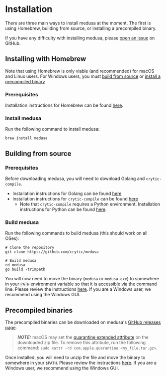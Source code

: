 # Installation

There are three main ways to install medusa at the moment. The first is using Homebrew, 
building from source, or installing a precompiled binary.

If you have any difficulty with installing medusa, please [open an issue](https://github.com/crytic/medusa/issues) on GitHub.
## Installing with Homebrew

Note that using Homebrew is only viable (and recommended) for macOS and Linux users. For Windows users, you must
[build from source](#building-from-source) or [install a precompiled binary](#precompiled-binaries)

### Prerequisites

Installation instructions for Homebrew can be found [here](https://brew.sh/).

### Install medusa

Run the following command to install medusa:
```shell
brew install medusa
```

## Building from source

### Prerequisites

Before downloading medusa, you will need to download Golang and `crytic-compile`.
- Installation instructions for Golang can be found [here](https://go.dev/doc/install)
- Installation instructions for `crytic-compile` can be found [here](https://github.com/crytic/crytic-compile#installation)
  - Note that `crytic-compile` requires a Python environment. Installation instructions for Python can be found 
  [here](https://www.python.org/downloads/).

### Build medusa

Run the following commands to build medusa (this should work on all OSes):
```shell
# Clone the repository
git clone https://github.com/crytic/medusa

# Build medusa
cd medusa
go build -trimpath
```

You will now need to move the binary (`medusa` or `medusa.exe`) to somewhere in your `PATH` environment variable so that
it is accessible via the command line. Please review the instructions 
[here](https://zwbetz.com/how-to-add-a-binary-to-your-path-on-macos-linux-windows/). If you are a Windows user, we 
recommend using the Windows GUI.

## Precompiled binaries

The precompiled binaries can be downloaded on medusa's [GitHub releases page](https://github.com/crytic/medusa/releases).

> **_NOTE:_**  macOS may set the [quarantine extended attribute](https://superuser.com/questions/28384/what-should-i-do-about-com-apple-quarantine)
> on the downloaded zip file. To remove this attribute, run the following command:
> ```sudo xattr -rd com.apple.quarantine <my_file.tar.gz>```.

Once installed, you will need to unzip the file and move the binary to somewhere in your `$PATH`. Please review the instructions
[here](https://zwbetz.com/how-to-add-a-binary-to-your-path-on-macos-linux-windows/). If you are a Windows user, we
recommend using the Windows GUI.
